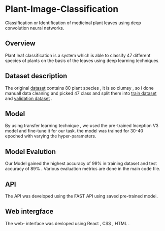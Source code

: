 # Plant-Image-Classification
Classification or Identification of medicinal plant leaves using deep convolution neural networks.

## Overview
Plant leaf classification is a system which is able to classify 47 different species of plants on the basis of the leaves using deep learning techniques.
## Dataset description
The original [dataset](https://www.kaggle.com/datasets/aryashah2k/indian-medicinal-leaves-dataset) contains 80 plant species ,  it is so clumsy , so i done manuall data cleaning and picked 47 class and split them into [train dataset](https://drive.google.com/drive/folders/1OjDoF7BuDFnJNbX7WZB9jAdZ7ljfNupH?usp=drive_link) and [validation dataset](https://drive.google.com/drive/folders/1_W3QcWzqtUYmQ9uf4p7hd6dqiNxqAisg?usp=drive_link) . 
## Model
By using transfer learning technique , we used the pre-trained Inception V3 model and fine-tune it for our task.
the model was trained for 30-40 epoched with varying the hyper-parameters. 
## Model Evalution
Our Model gained the highest accuracy of 99% in training dataset and test accuracy of 89% . Various evaluation metrics are done in the main code file.
## API
The API was developed using the FAST API using saved pre-trained model.
## Web intergface 
The web- interface was devloped using React , CSS , HTML .
